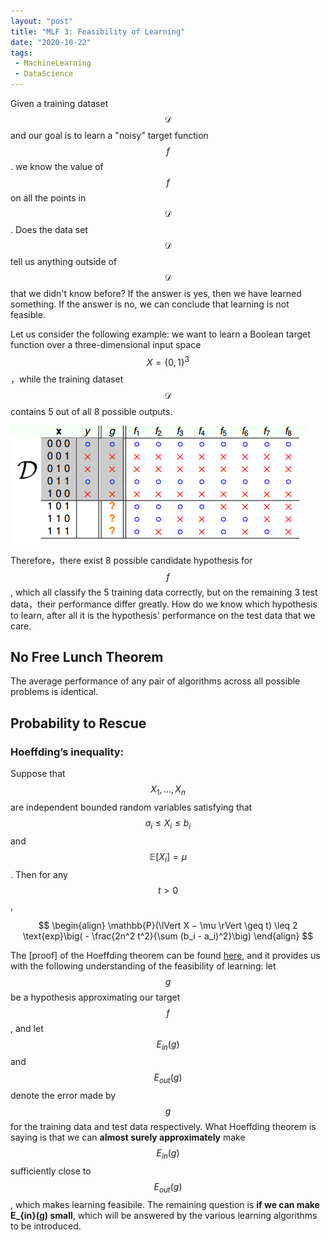 ```yaml
---
layout: "post"
title: "MLF 3: Feasibility of Learning"
date: "2020-10-22"
tags:
 - MachineLearning
 - DataScience
---
```


Given a training dataset $$\mathcal{D}$$ and our goal is to learn a "noisy" target function $$f$$. we
know the value of $$f$$ on all the points in $$\mathcal{D}$$. Does the data set $$\mathcal{D}$$ tell us anything outside of $$\mathcal{D}$$ that we didn't know
before? If the answer is yes, then we have learned something. If the answer is no, we can conclude that learning is not feasible.

Let us consider the following example: we want to learn a Boolean target function over a three-dimensional input space $$X = \{0, 1\}^3$$，while the training dataset $$\mathcal{D}$$ contains 5 out of all 8 possible outputs. 

![img](/assets/img/5b556fd8bc76d.png)

Therefore，there exist 8 possible candidate hypothesis for $$f$$, which all classify the 5 training data correctly, but on the remaining 3 test data，their performance differ greatly. How do we know which hypothesis to learn, after all it is the hypothesis' performance on the test data that we care. 

## No Free Lunch Theorem

The average performance of any pair of algorithms across all possible problems is identical.

## Probability to Rescue

### Hoeffding’s inequality:

Suppose that $$X_1,...,X_n$$ are independent bounded random variables satisfying that $$a_i \leq X_i \leq b_i$$ and $$\mathbb{E}[X_i] = \mu$$. Then for any $$t >0$$,

$$
\begin{align}
\mathbb{P}(\lVert X − \mu \rVert \geq t) \leq 2 \text{exp}\big( - \frac{2n^2 t^2}{\sum (b_i - a_i)^2}\big)
\end{align}
$$

The [proof] of the Hoeffding theorem can be found [here](/assets/pdf/hoeffding.pdf), and it provides us with the following understanding of the feasibility of learning: let $$g$$ be a hypothesis approximating our target $$f$$, and let $$ E_{in}(g) $$ and $$E_{out}(g)$$ denote the error made by $$g$$ for the training data and test data respectively. What Hoeffding theorem is saying is that we can **almost surely approximately** make $$ E_{in}(g) $$ sufficiently close to $$E_{out}(g)$$, which makes learning feasibile. The remaining question is **if we can make E_{in}(g) small**, which will be answered by the various learning algorithms to be introduced.
